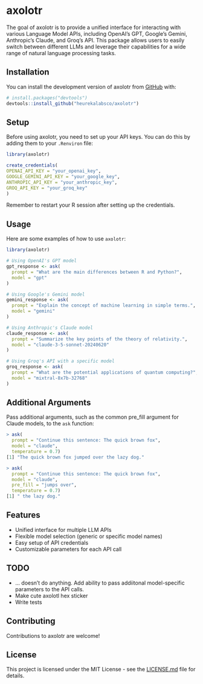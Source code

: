 
<!-- README.md is generated from README.Rmd. Please edit that file -->

# axolotr

<!-- badges: start -->
<!-- badges: end -->

The goal of axolotr is to provide a unified interface for interacting
with various Language Model APIs, including OpenAI’s GPT, Google’s
Gemini, Anthropic’s Claude, and Groq’s API. This package allows users to
easily switch between different LLMs and leverage their capabilities for
a wide range of natural language processing tasks.

## Installation

You can install the development version of axolotr from
[GitHub](https://github.com/) with:

``` r
# install.packages("devtools")
devtools::install_github("heurekalabsco/axolotr")
```

## Setup

Before using axolotr, you need to set up your API keys. You can do this
by adding them to your `.Renviron` file:

``` r
library(axolotr)

create_credentials(
OPENAI_API_KEY = "your_openai_key",
GOOGLE_GEMINI_API_KEY = "your_google_key",
ANTHROPIC_API_KEY = "your_anthropic_key",
GROQ_API_KEY = "your_groq_key"
)
```

Remember to restart your R session after setting up the credentials.

## Usage

Here are some examples of how to use `axolotr`:

``` r
library(axolotr)

# Using OpenAI's GPT model
gpt_response <- ask(
  prompt = "What are the main differences between R and Python?",
  model = "gpt"
)

# Using Google's Gemini model
gemini_response <- ask(
  prompt = "Explain the concept of machine learning in simple terms.",
  model = "gemini"
)

# Using Anthropic's Claude model
claude_response <- ask(
  prompt = "Summarize the key points of the theory of relativity.",
  model = "claude-3-5-sonnet-20240620"
)

# Using Groq's API with a specific model
groq_response <- ask(
  prompt = "What are the potential applications of quantum computing?",
  model = "mixtral-8x7b-32768"
)
```

## Additional Arguments

Pass additional arguments, such as the common pre_fill argument for
Claude models, to the `ask` function:

``` r
> ask(
  prompt = "Continue this sentence: The quick brown fox",
  model = "claude",
  temperature = 0.7)
[1] "The quick brown fox jumped over the lazy dog."

> ask(
  prompt = "Continue this sentence: The quick brown fox",
  model = "claude",
  pre_fill = "jumps over",
  temperature = 0.7)
[1] " the lazy dog."
```

## Features

- Unified interface for multiple LLM APIs
- Flexible model selection (generic or specific model names)
- Easy setup of API credentials
- Customizable parameters for each API call

## TODO

- … doesn’t do anything. Add ability to pass addiitonal model-specific
  parameters to the API calls.
- Make cute axolotl hex sticker
- Write tests

## Contributing

Contributions to axolotr are welcome!

## License

This project is licensed under the MIT License - see the
[LICENSE.md](LICENSE.md) file for details.
